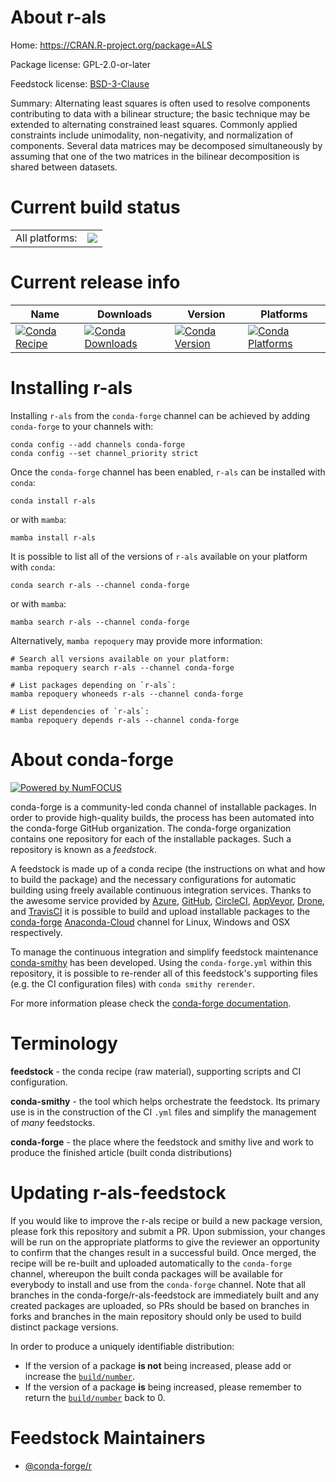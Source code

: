 About r-als
===========

Home: https://CRAN.R-project.org/package=ALS

Package license: GPL-2.0-or-later

Feedstock license: [BSD-3-Clause](https://github.com/conda-forge/r-als-feedstock/blob/main/LICENSE.txt)

Summary: Alternating least squares is often used to resolve components contributing to data with a bilinear structure; the basic technique may be extended to alternating constrained least squares.  Commonly applied constraints include unimodality, non-negativity, and normalization of components. Several data matrices may be decomposed simultaneously by assuming that one of the two matrices in the bilinear decomposition is shared between datasets.

Current build status
====================


<table><tr><td>All platforms:</td>
    <td>
      <a href="https://dev.azure.com/conda-forge/feedstock-builds/_build/latest?definitionId=3316&branchName=main">
        <img src="https://dev.azure.com/conda-forge/feedstock-builds/_apis/build/status/r-als-feedstock?branchName=main">
      </a>
    </td>
  </tr>
</table>

Current release info
====================

| Name | Downloads | Version | Platforms |
| --- | --- | --- | --- |
| [![Conda Recipe](https://img.shields.io/badge/recipe-r--als-green.svg)](https://anaconda.org/conda-forge/r-als) | [![Conda Downloads](https://img.shields.io/conda/dn/conda-forge/r-als.svg)](https://anaconda.org/conda-forge/r-als) | [![Conda Version](https://img.shields.io/conda/vn/conda-forge/r-als.svg)](https://anaconda.org/conda-forge/r-als) | [![Conda Platforms](https://img.shields.io/conda/pn/conda-forge/r-als.svg)](https://anaconda.org/conda-forge/r-als) |

Installing r-als
================

Installing `r-als` from the `conda-forge` channel can be achieved by adding `conda-forge` to your channels with:

```
conda config --add channels conda-forge
conda config --set channel_priority strict
```

Once the `conda-forge` channel has been enabled, `r-als` can be installed with `conda`:

```
conda install r-als
```

or with `mamba`:

```
mamba install r-als
```

It is possible to list all of the versions of `r-als` available on your platform with `conda`:

```
conda search r-als --channel conda-forge
```

or with `mamba`:

```
mamba search r-als --channel conda-forge
```

Alternatively, `mamba repoquery` may provide more information:

```
# Search all versions available on your platform:
mamba repoquery search r-als --channel conda-forge

# List packages depending on `r-als`:
mamba repoquery whoneeds r-als --channel conda-forge

# List dependencies of `r-als`:
mamba repoquery depends r-als --channel conda-forge
```


About conda-forge
=================

[![Powered by
NumFOCUS](https://img.shields.io/badge/powered%20by-NumFOCUS-orange.svg?style=flat&colorA=E1523D&colorB=007D8A)](https://numfocus.org)

conda-forge is a community-led conda channel of installable packages.
In order to provide high-quality builds, the process has been automated into the
conda-forge GitHub organization. The conda-forge organization contains one repository
for each of the installable packages. Such a repository is known as a *feedstock*.

A feedstock is made up of a conda recipe (the instructions on what and how to build
the package) and the necessary configurations for automatic building using freely
available continuous integration services. Thanks to the awesome service provided by
[Azure](https://azure.microsoft.com/en-us/services/devops/), [GitHub](https://github.com/),
[CircleCI](https://circleci.com/), [AppVeyor](https://www.appveyor.com/),
[Drone](https://cloud.drone.io/welcome), and [TravisCI](https://travis-ci.com/)
it is possible to build and upload installable packages to the
[conda-forge](https://anaconda.org/conda-forge) [Anaconda-Cloud](https://anaconda.org/)
channel for Linux, Windows and OSX respectively.

To manage the continuous integration and simplify feedstock maintenance
[conda-smithy](https://github.com/conda-forge/conda-smithy) has been developed.
Using the ``conda-forge.yml`` within this repository, it is possible to re-render all of
this feedstock's supporting files (e.g. the CI configuration files) with ``conda smithy rerender``.

For more information please check the [conda-forge documentation](https://conda-forge.org/docs/).

Terminology
===========

**feedstock** - the conda recipe (raw material), supporting scripts and CI configuration.

**conda-smithy** - the tool which helps orchestrate the feedstock.
                   Its primary use is in the construction of the CI ``.yml`` files
                   and simplify the management of *many* feedstocks.

**conda-forge** - the place where the feedstock and smithy live and work to
                  produce the finished article (built conda distributions)


Updating r-als-feedstock
========================

If you would like to improve the r-als recipe or build a new
package version, please fork this repository and submit a PR. Upon submission,
your changes will be run on the appropriate platforms to give the reviewer an
opportunity to confirm that the changes result in a successful build. Once
merged, the recipe will be re-built and uploaded automatically to the
`conda-forge` channel, whereupon the built conda packages will be available for
everybody to install and use from the `conda-forge` channel.
Note that all branches in the conda-forge/r-als-feedstock are
immediately built and any created packages are uploaded, so PRs should be based
on branches in forks and branches in the main repository should only be used to
build distinct package versions.

In order to produce a uniquely identifiable distribution:
 * If the version of a package **is not** being increased, please add or increase
   the [``build/number``](https://docs.conda.io/projects/conda-build/en/latest/resources/define-metadata.html#build-number-and-string).
 * If the version of a package **is** being increased, please remember to return
   the [``build/number``](https://docs.conda.io/projects/conda-build/en/latest/resources/define-metadata.html#build-number-and-string)
   back to 0.

Feedstock Maintainers
=====================

* [@conda-forge/r](https://github.com/conda-forge/r/)

